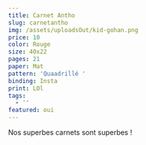 ```yaml
---
title: Carnet Antho
slug: carnetantho
img: /assets/uploadsOut/kid-gohan.png
price: 10
color: Rouge
size: 40x22
pages: 21
paper: Mat
pattern: 'Quaadrillé '
binding: Insta
print: LOl
tags:
  - ''
featured: oui
---
```

Nos superbes carnets sont superbes !
